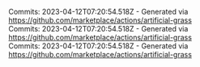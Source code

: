 Commits: 2023-04-12T07:20:54.518Z - Generated via https://github.com/marketplace/actions/artificial-grass
<br>
Commits: 2023-04-12T07:20:54.518Z - Generated via https://github.com/marketplace/actions/artificial-grass
<br>
Commits: 2023-04-12T07:20:54.518Z - Generated via https://github.com/marketplace/actions/artificial-grass
<br>
